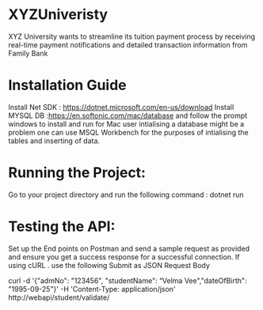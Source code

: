# XYZUniveristy
XYZ University wants to streamline its tuition payment process by receiving real-time payment notifications and detailed transaction information from Family Bank

# Installation Guide 
Install Net SDK : https://dotnet.microsoft.com/en-us/download
Install MYSQL DB :https://en.softonic.com/mac/database and follow the prompt windows to install and run 
for Mac user intialising a database  might be a problem one can use MSQL Workbench for the purposes of intialising the tables and inserting of data.

# Running the Project:

Go to your project directory and run the following command :
dotnet run

# Testing the API: 
Set up the End points on Postman and send a sample request as provided and ensure you get a success response for a successful connection.
If using cURL . use the following 
Submit as JSON Request Body

curl -d '{"admNo": "123456", "studentName": “Velma Vee","dateOfBirth": "1995-09-25"}' -H 'Content-Type: application/json' http://webapi/student/validate/
